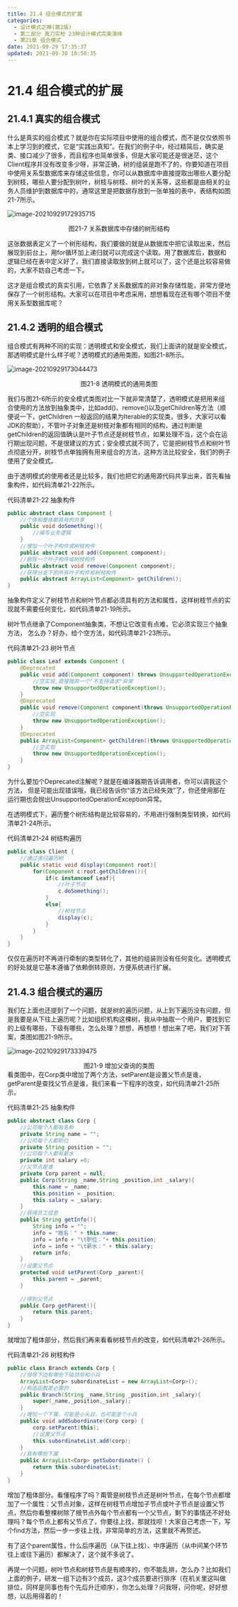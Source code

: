 ```yaml
---
title: 21.4 组合模式的扩展
categories: 
  - 设计模式之禅(第2版)
  - 第二部分 真刀实枪 23种设计模式完美演绎
  - 第21章 组合模式
date: 2021-09-29 17:35:37
updated: 2021-09-30 10:50:35
---
```

# 21.4 组合模式的扩展
## 21.4.1 真实的组合模式
什么是真实的组合模式？就是你在实际项目中使用的组合模式，而不是仅仅依照书本上学习到的模式，它是“实践出真知”。在我们的例子中，经过精简后，确实是类、接口减少了很多，而且程序也简单很多，但是大家可能还是很迷茫，这个Client程序并没有改变多少呀，非常正确，树的组装是跑不了的，你要知道在项目中使用关系型数据库来存储这些信息，你可以从数据库中直接提取出哪些人要分配到树枝，哪些人要分配到树叶，树枝与树枝、树叶的关系等，这些都是由相关的业务人员维护到数据库中的，通常这里是把数据存放到一张单独的表中，表结构如图21-7所示。

![image-20210929172935715](https://gitee.com/XiaoLan223/images/raw/master/Blog/Sum/20210929172935.png)

<center>图21-7 关系数据库中存储的树形结构</center>

这张数据表定义了一个树形结构，我们要做的就是从数据库中把它读取出来，然后展现到前台上，用for循环加上递归就可以完成这个读取。用了数据库后，数据和逻辑已经在表中定义好了，我们直接读取放到树上就可以了，这个还是比较容易做的，大家不妨自己考虑一下。

这才是组合模式的真实引用，它依靠了关系数据库的非对象存储性能，非常方便地保存了一个树形结构。大家可以在项目中考虑采用，想想看现在还有哪个项目不使用关系型数据库呢？

## 21.4.2 透明的组合模式
组合模式有两种不同的实现：透明模式和安全模式，我们上面讲的就是安全模式，那透明模式是什么样子呢？透明模式的通用类图，如图21-8所示。

![image-20210929173044473](https://gitee.com/XiaoLan223/images/raw/master/Blog/Sum/20210929173044.png)

<center>图21-8 透明模式的通用类图</center>

我们与图21-6所示的安全模式类图对比一下就非常清楚了，透明模式是把用来组合使用的方法放到抽象类中，比如add()、remove()以及getChildren等方法（顺便说一下，getChildren 一般返回的结果为Iterable的实现类，很多，大家可以看JDK的帮助），不管叶子对象还是树枝对象都有相同的结构，通过判断是getChildren的返回值确认是叶子节点还是树枝节点，如果处理不当，这个会在运行期出现问题，不是很建议的方式；安全模式就不同了，它是把树枝节点和树叶节点彻底分开，树枝节点单独拥有用来组合的方法，这种方法比较安全，我们的例子使用了安全模式。

由于透明模式的使用者还是比较多，我们也把它的通用源代码共享出来，首先看抽象构件，如代码清单21-22所示。

代码清单21-22 抽象构件
```java
public abstract class Component {
    //个体和整体都具有的共享
    public void doSomething(){
        //编写业务逻辑
    }
    //增加一个叶子构件或树枝构件
    public abstract void add(Component component);
    //删除一个叶子构件或树枝构件
    public abstract void remove(Component component);
    //获得分支下的所有叶子构件和树枝构件
    public abstract ArrayList<Component> getChildren();
}
```
抽象构件定义了树枝节点和树叶节点都必须具有的方法和属性，这样树枝节点的实现就不需要任何变化，如代码清单21-19所示。

树叶节点继承了Component抽象类，不想让它改变有点难，它必须实现三个抽象方法， 怎么办？好办，给个空方法，如代码清单21-23所示。

代码清单21-23 树叶节点
```java
public class Leaf extends Component {
    @Deprecated 
    public void add(Component component) throws UnsupportedOperationException{
        //空实现,直接抛弃一个"不支持请求"异常
        throw new UnsupportedOperationException();
    }
    @Deprecated 
    public void remove(Component component)throws UnsupportedOperationException{
        //空实现
        throw new UnsupportedOperationException();
    }
    @Deprecated 
    public ArrayList<Component> getChildren()throws UnsupportedOperationException{
        //空实现
        throw new UnsupportedOperationException();
    }
}
```
为什么要加个Deprecated注解呢？就是在编译器期告诉调用者，你可以调我这个方法， 但是可能出现错误哦，我已经告诉你“该方法已经失效”了，你还使用那在运行期也会抛出UnsupportedOperationException异常。

在透明模式下，遍历整个树形结构是比较容易的，不用进行强制类型转换，如代码清单21-24所示。

代码清单21-24 树结构遍历
```java
public class Client {
    //通过递归遍历树
    public static void display(Component root){
        for(Component c:root.getChildren()){
            if(c instanceof Leaf){
                //叶子节点
                c.doSomething();
            }
            else{
                //树枝节点
                display(c);
            }
        }
    }
}
```
仅仅在遍历时不再进行牵制的类型转化了，其他的组装则没有任何变化。透明模式的好处就是它基本遵循了依赖倒转原则，方便系统进行扩展。

## 21.4.3 组合模式的遍历
我们在上面也还提到了一个问题，就是树的遍历问题，从上到下遍历没有问题，但是我要是从下往上遍历呢？比如组织机构这棵树，我从中抽取一个用户，要找到它的上级有哪些，下级有哪些，怎么处理？想想，再想想！想出来了吧，我们对下答案，类图如图21-9所示。

![image-20210929173339475](https://gitee.com/XiaoLan223/images/raw/master/Blog/Sum/20210929173339.png)

<center>图21-9 增加父查询的类图</center>
看类图中，在Corp类中增加了两个方法，setParent是设置父节点是谁，getParent是查找父节点是谁，我们来看一下程序的改变，如代码清单21-25所示。

代码清单21-25 抽象构件
```java
public abstract class Corp {
    //公司每个人都有名称
    private String name = "";
    //公司每个人都职位
    private String position = "";
    //公司每个人都有薪水
    private int salary =0;
    //父节点是谁
    private Corp parent = null;
    public Corp(String _name,String _position,int _salary){
        this.name = _name;
        this.position = _position;
        this.salary = _salary;
    }
    //获得员工信息
    public String getInfo(){
        String info = "";
        info = "姓名：" + this.name;
        info = info + "\t职位："+ this.position;
        info = info + "\t薪水：" + this.salary;
        return info;
    }
    //设置父节点
    protected void setParent(Corp _parent){
        this.parent = _parent;
    }
    
    //得到父节点
    public Corp getParent(){
        return this.parent;
    }
}
```
就增加了粗体部分，然后我们再来看看树枝节点的改变，如代码清单21-26所示。

代码清单21-26 树枝构件
```java
public class Branch extends Corp {
    //领导下边有哪些下级领导和小兵
    ArrayList<Corp> subordinateList = new ArrayList<Corp>();
    //构造函数是必需的
    public Branch(String _name,String _position,int _salary){
        super(_name,_position,_salary);
    }
    //增加一个下属，可能是小头目，也可能是个小兵
    public void addSubordinate(Corp corp) {
        corp.setParent(this);
        //设置父节点
        this.subordinateList.add(corp);
    }
    //我有哪些下属
    public ArrayList<Corp> getSubordinate() {
        return this.subordinateList;
    }
}
```
增加了粗体部分。看懂程序了吗？甭管是树枝节点还是树叶节点，在每个节点都增加了一个属性：父节点对象，这样在树枝节点增加子节点或叶子节点是设置父节点，然后你看整棵树除了根节点外每个节点都有一个父节点，剩下的事情还不好处理吗？每个节点上都有父节点了，你要往上找，那就找呗！大家自己考虑一下，写个find方法，然后一步一步往上找，非常简单的方法，这里就不再赘述。

有了这个parent属性，什么后序遍历（从下往上找）、中序遍历（从中间某个环节往上或往下遍历）都解决了，这个就不多说了。

再提一个问题，树叶节点和树枝节点是有顺序的，你不能乱排，怎么办？比如我们上面的例子，研发一组下边有3个成员，这3个成员要进行排序（在机关里这叫做排位，同样是同事也有个先后升迁顺序），你怎么处理？问我呀，问你呢，好好想想，以后用得着的！

